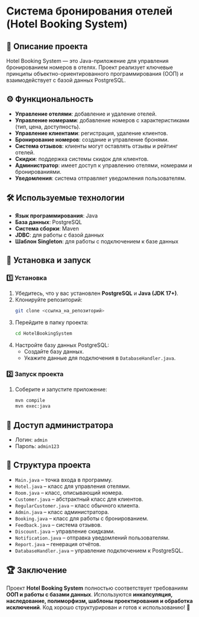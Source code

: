# Система бронирования отелей (Hotel Booking System) 

## 📌 Описание проекта
Hotel Booking System — это Java-приложение для управления бронированием номеров в отелях. Проект реализует ключевые принципы объектно-ориентированного программирования (ООП) и взаимодействует с базой данных PostgreSQL. 

## ⚙️ Функциональность
- **Управление отелями**: добавление и удаление отелей.
- **Управление номерами**: добавление номеров с характеристиками (тип, цена, доступность).
- **Управление клиентами**: регистрация, удаление клиентов.
- **Бронирование номеров**: создание и управление бронями.
- **Система отзывов**: клиенты могут оставлять отзывы и рейтинг отелей.
- **Скидки**: поддержка системы скидок для клиентов.
- **Администратор**: имеет доступ к управлению отелями, номерами и бронированиями.
- **Уведомления**: система отправляет уведомления пользователям.

## 🛠️ Используемые технологии
- **Язык программирования**: Java
- **База данных**: PostgreSQL
- **Система сборки**: Maven
- **JDBC**: для работы с базой данных
- **Шаблон Singleton**: для работы с подключением к базе данных

## 🚀 Установка и запуск
### 1️⃣ Установка
1. Убедитесь, что у вас установлен **PostgreSQL** и **Java (JDK 17+)**.
2. Клонируйте репозиторий:
   ```sh
   git clone <ссылка_на_репозиторий>
   ```
3. Перейдите в папку проекта:
   ```sh
   cd HotelBookingSystem
   ```
4. Настройте базу данных PostgreSQL:
   - Создайте базу данных.
   - Укажите данные для подключения в `DatabaseHandler.java`.

### 2️⃣ Запуск проекта
1. Соберите и запустите приложение:
   ```sh
   mvn compile
   mvn exec:java
   ```

## 🔑 Доступ администратора
- Логин: `admin`
- Пароль: `admin123`

## 📌 Структура проекта
- `Main.java` – точка входа в программу.
- `Hotel.java` – класс для управления отелями.
- `Room.java` – класс, описывающий номера.
- `Customer.java` – абстрактный класс для клиентов.
- `RegularCustomer.java` – класс обычного клиента.
- `Admin.java` – класс администратора.
- `Booking.java` – класс для работы с бронированием.
- `Feedback.java` – система отзывов.
- `Discount.java` – управление скидками.
- `Notification.java` – отправка уведомлений пользователям.
- `Report.java` – генерация отчётов.
- `DatabaseHandler.java` – управление подключением к PostgreSQL.

## 🏆 Заключение
Проект **Hotel Booking System** полностью соответствует требованиям **ООП и работы с базами данных**. Используются **инкапсуляция, наследование, полиморфизм, шаблоны проектирования и обработка исключений**. Код хорошо структурирован и готов к использованию! 🚀
